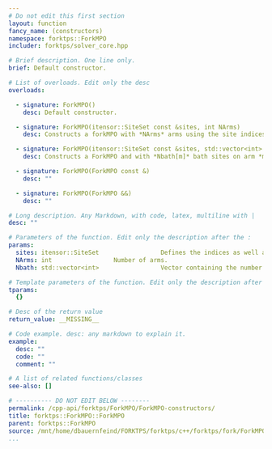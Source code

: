 ```yaml
---
# Do not edit this first section
layout: function
fancy_name: (constructors)
namespace: forktps::ForkMPO
includer: forktps/solver_core.hpp

# Brief description. One line only.
brief: Default constructor.

# List of overloads. Edit only the desc
overloads:

  - signature: ForkMPO()
    desc: Default constructor.

  - signature: ForkMPO(itensor::SiteSet const &sites, int NArms)
    desc: Constructs a forkMPO with *NArms* arms using the site indices from *sites*. It is initialized as identity operator.

  - signature: ForkMPO(itensor::SiteSet const &sites, std::vector<int> Nbath)
    desc: Constructs a ForkMPO and with *Nbath[m]* bath sites on arm *m* using the site indices from *sites*.

  - signature: ForkMPO(ForkMPO const &)
    desc: ""

  - signature: ForkMPO(ForkMPO &&)
    desc: ""

# Long description. Any Markdown, with code, latex, multiline with |
desc: ""

# Parameters of the function. Edit only the description after the :
params:
  sites: itensor::SiteSet                 Defines the indices as well as the operators on each site.
  NArms: int                 Number of arms.
  Nbath: std::vector<int>                 Vector containing the number of bath sites for each arm (one-indexed, i.e, Nbath[1] is the number of bath sites of the first arm).

# Template parameters of the function. Edit only the description after the :
tparams:
  {}

# Desc of the return value
return_value: __MISSING__

# Code example. desc: any markdown to explain it.
example:
  desc: ""
  code: ""
  comment: ""

# A list of related functions/classes
see-also: []

# ---------- DO NOT EDIT BELOW --------
permalink: /cpp-api/forktps/ForkMPO/ForkMPO-constructors/
title: forktps::ForkMPO::ForkMPO
parent: forktps::ForkMPO
source: /mnt/home/dbauernfeind/FORKTPS/forktps/c++/forktps/fork/ForkMPO.hpp
...
```


